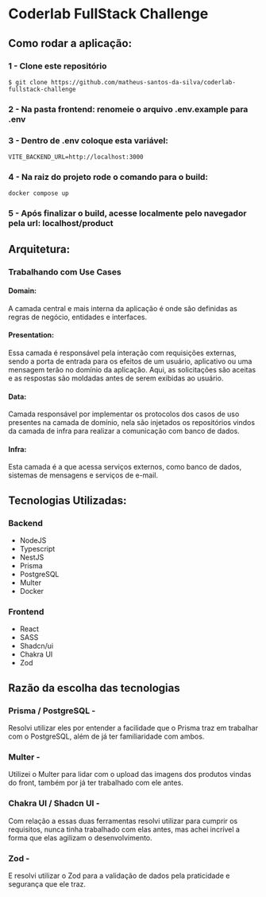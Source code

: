 # Coderlab FullStack Challenge

## Como rodar a aplicação:

### 1 - Clone este repositório

```
$ git clone https://github.com/matheus-santos-da-silva/coderlab-fullstack-challenge
```
### 2 - Na pasta frontend: renomeie o arquivo .env.example para .env 

### 3 - Dentro de .env coloque esta variável:

```
VITE_BACKEND_URL=http://localhost:3000
```
### 4 - Na raiz do projeto rode o comando para o build:

```
docker compose up
```
### 5 - Após finalizar o build, acesse localmente pelo navegador pela url: localhost/product

## Arquitetura:

### Trabalhando com Use Cases

#### **Domain:**

A camada central e mais interna da aplicação é onde são definidas as regras de negócio, entidades e interfaces.

#### **Presentation:**

Essa camada é responsável pela interação com requisições externas, sendo a porta de entrada para os efeitos de um usuário, aplicativo ou uma mensagem terão no domínio da aplicação. Aqui, as solicitações são aceitas e as respostas são moldadas antes de serem exibidas ao usuário.

#### **Data:**

Camada responsável por implementar os protocolos dos casos de uso presentes na camada de domínio, nela são injetados os repositórios vindos da camada de infra para realizar a comunicação com banco de dados.

#### **Infra:**

Esta camada é a que acessa serviços externos, como banco de dados, sistemas de mensagens e serviços de e-mail.

## Tecnologias Utilizadas:

### Backend
- NodeJS
- Typescript
- NestJS
- Prisma
- PostgreSQL
- Multer
- Docker

### Frontend
- React
- SASS
- Shadcn/ui
- Chakra UI
- Zod

## Razão da escolha das tecnologias

### Prisma / PostgreSQL - 
Resolvi utilizar eles por entender a facilidade que o Prisma traz em trabalhar com o PostgreSQL, além de já ter familiaridade com ambos.
  
### Multer - 
Utilizei o Multer para lidar com o upload das imagens dos produtos vindas do front, também por já ter trabalhado com ele antes.
  
### Chakra UI / Shadcn UI -
Com relação a essas duas ferramentas resolvi utilizar para cumprir os requisitos, nunca tinha trabalhado com elas antes, mas achei incrível a forma que elas agilizam o desenvolvimento.

### Zod -
E resolvi utilizar o Zod para a validação de dados pela praticidade e segurança que ele traz.  
